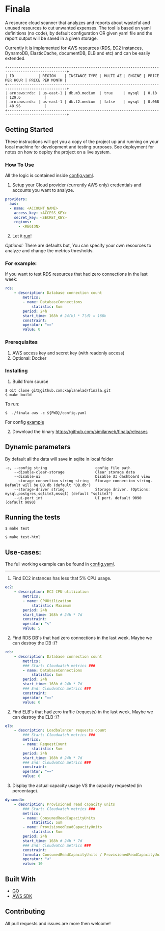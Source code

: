 # Finala

A resource cloud scanner that analyzes and reports about wasteful and unused resources to cut unwanted expenses.
The tool is based on yaml definitions (no code), by default configuration OR given yaml file and the report output will be saved in a given storage.

Currently it is implemented for AWS resources (RDS, EC2 instances, DynamoDB, ElasticCache, documentDB, ELB and etc) and can be easily extended.

```
+-------------------------------------------------------------------------------------------------+
| ID           | REGION    | INSTANCE TYPE | MULTI AZ | ENGINE | PRICE PER HOUR | PRICE PER MONTH |
+-------------------------------------------------------------------------------------------------+
| arn:aws:rds: | us-east-1 | db.m3.medium  | true     | mysql  | 0.18           | 129.6           |
| arn:aws:rds: | us-east-1 | db.t2.medium  | false    | mysql  | 0.068          | 48.96           |
+-------------------------------------------------------------------------------------------------+
```

## Getting Started

These instructions will get you a copy of the project up and running on your local machine for development and testing purposes. See deployment for notes on how to deploy the project on a live system.

### How To Use

All the logic is contained inside [config.yaml](./config.yaml). 
1. Setup your Cloud provider (currently AWS only) credentials and accounts you want to analyze.

```yaml
providers:
  aws:
  - name: <ACCOUNT_NAME>
    access_key: <ACCESS_KEY>
    secret_key: <SECRET_KEY>
    regions:
      - <REGION>
```
2. Let it [run](#Installing)! 

*Optional:* There are defaults but, You can specify your own resources to analyze and change the metrics thresholds.

### For example: 

If you want to test RDS resources that had zero connections in the last week: 

```yaml
rds:
    - description: Database connection count
        metrics:
        - name: DatabaseConnections
            statistic: Sum
        period: 24h 
        start_time: 168h # 24(h) * 7(d) = 168h
        constraint:
        operator: "=="
        value: 0
```

### Prerequisites

1. AWS access key and secret key (with readonly access) 
2. Optional: Docker

### Installing

1) Build from source

```
$ Git clone git@github.com:kaplanelad/finala.git
$ make build
```

To run:
```
$  ./finala aws -c ${PWD}/config.yaml
```

For config [example](./config.yaml)

2) Download the binary
https://github.com/similarweb/finala/releases

## Dynamic parameters

By default all the data will save in sqlite in local folder

```
-c, --config string                      config file path
    --disable-clear-storage              Clear storage data
    --disable-ui                         Disable UI dashboard view
    --storage-connection-string string   Storage connection string. Default will be DB.db (default "DB.db")
    --storage-driver string              Storage driver. (Options: mysql,postgres,sqlite3,mssql) (default "sqlite3")
    --ui-port int                        UI port. default 9090 (default 9090)
```


## Running the tests

```
$ make test

$ make test-html
```

## Use-cases:

The full working example can be found in [config.yaml](./config.yaml). 
<hr>

1. Find EC2 instances has less that 5% CPU usage.
```yaml
ec2:
    - description: EC2 CPU utilization 
        metrics:
        - name: CPUUtilization
            statistic: Maximum
        period: 24h 
        start_time: 168h # 24h * 7d
        constraint:
        operator: "<"
        value: 5
```

2. Find RDS DB's that had zero connections in the last week. Maybe we can destroy the DB :)? 

```yaml
rds:
    - description: Database connection count
        metrics: 
        ### Start: Cloudwatch metrics ###
        - name: DatabaseConnections
            statistic: Sum
        period: 24h  
        start_time: 168h # 24h * 7d
        ### End: Cloudwatch metrics ###
        constraint:
        operator: "=="
        value: 0
```

2. Find ELB's that had zero traffic (requests) in the last week. Maybe we can destroy the ELB :)? 

```yaml
elb:
    - description: Loadbalancer requests count
        ### Start: Cloudwatch metrics ###
        metrics:
        - name: RequestCount
            statistic: Sum
        period: 24h 
        start_time: 168h # 24h * 7d 
        ### End: Cloudwatch metrics ###
        constraint:
        operator: "=="
        value: 0   
```

3. Display the actual capacity usage VS the capacity requested (in percentage). 
```yaml
dynamodb:
    - description: Provisioned read capacity units
        ### Start: Cloudwatch metrics ###
        metrics:
        - name: ConsumedReadCapacityUnits
            statistic: Sum
        - name: ProvisionedReadCapacityUnits
            statistic: Sum
        period: 24h 
        start_time: 168h # 24h * 7d
        ### End: Cloudwatch metrics ###
        constraint:
        formula: ConsumedReadCapacityUnits / ProvisionedReadCapacityUnits * 100 # specify any formula 
        operator: "<"
        value: 10
```



## Built With

* [GO](https://golang.org/)
* [AWS SDK](https://aws.amazon.com/tools/) 

## Contributing

All pull requests and issues are more then welcome!
